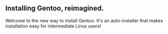 ## Installing Gentoo, reimagined.
Welcome to the new way to install Gentoo. It's an auto-installer that makes installation easy for intermediate Linux users!
